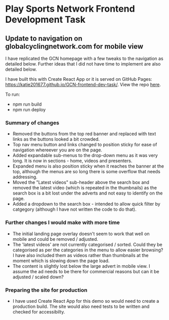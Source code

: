 # Play Sports Network Frontend Development Task
## Update to navigation on globalcyclingnetwork.com for mobile view
I have replicated the GCN homepage with a few tweaks to the navigation as detailed below. Further ideas that I did not have time to implement are also detailed below.

I have built this with Create React App or it is served on GitHub Pages: https://katie201677.github.io/GCN-frontend-dev-task/. View the repo [here](https://github.com/Katie201677/GCN-frontend-dev-task).

To run: 
* npm run build
* npm run deploy

### Summary of changes
* Removed the buttons from the top red banner and replaced with text links as the buttons looked a bit crowded.
* Top nav menu button and links changed to position sticky for ease of navigation whereever you are on the page.
* Added expandable sub-menus to the drop-down menu as it was very long. It is now in sections - home, videos and presenters.
* Expanded menu is also position sticky when it reaches the banner at the top, although the menus are so long there is some overflow that needs addressing. 
* Moved the "Latest videos" sub-header above the search box and removed the latest video (which is repeated in the thumbnails) as the search box is a bit lost under the adverts and not easy to identify on the page. 
* Added a dropdown to the search box - intended to allow quick filter by catgegory (although I have not written the code to do that). 

### Further changes I would make with more time
* The initial landing page overlay doesn't seem to work that well on mobile and could be removed / adjusted. 
* The 'latest videos' are not currently categorised / sorted. Could they be categorised as per the categories in the menu to allow easier browsing? I have also included them as videos rather than thumbnails at the moment which is slowing down the page load. 
* The content is slightly lost below the large advert in mobile view. I assume the ad needs to be there for commercial reasons but can it be adjusted / scaled down?

### Preparing the site for production
* I have used Create React App for this demo so would need to create a production build. The site would also need tests to be written and checked for accessibilty.